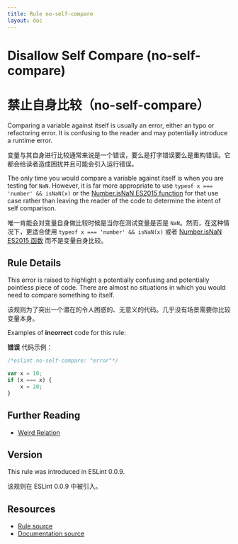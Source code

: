 ```yaml
---
title: Rule no-self-compare
layout: doc
---
```

<!-- Note: No pull requests accepted for this file. See README.md in the root directory for details. -->

# Disallow Self Compare (no-self-compare)

# 禁止自身比较（no-self-compare）

Comparing a variable against itself is usually an error, either an typo or refactoring error. It is confusing to the reader and may potentially introduce a runtime error.

变量与其自身进行比较通常来说是一个错误，要么是打字错误要么是重构错误。它都会给读者造成困扰并且可能会引入运行错误。

The only time you would compare a variable against itself is when you are testing for `NaN`. However, it is far more appropriate to use `typeof x === 'number' && isNaN(x)` or the [Number.isNaN ES2015 function](https://developer.mozilla.org/en-US/docs/Web/JavaScript/Reference/Global_Objects/Number/isNaN) for that use case rather than leaving the reader of the code to determine the intent of self comparison.

唯一肯能会对变量自身做比较时候是当你在测试变量是否是 `NaN`。然而，在这种情况下，更适合使用 `typeof x === 'number' && isNaN(x)` 或者 [Number.isNaN ES2015 函数](https://developer.mozilla.org/en-US/docs/Web/JavaScript/Reference/Global_Objects/Number/isNaN) 而不是变量自身比较。

## Rule Details

This error is raised to highlight a potentially confusing and potentially pointless piece of code. There are almost no situations in which you would need to compare something to itself.

该规则为了突出一个潜在的令人困惑的、无意义的代码。几乎没有场景需要你比较变量本身。

Examples of **incorrect** code for this rule:

**错误** 代码示例：

```js
/*eslint no-self-compare: "error"*/

var x = 10;
if (x === x) {
    x = 20;
}
```

## Further Reading

* [Weird Relation](http://jslinterrors.com/weird-relation/)

## Version

This rule was introduced in ESLint 0.0.9.

该规则在 ESLint 0.0.9 中被引入。

## Resources

* [Rule source](https://github.com/eslint/eslint/tree/master/lib/rules/no-self-compare.js)
* [Documentation source](https://github.com/eslint/eslint/tree/master/docs/rules/no-self-compare.md)
